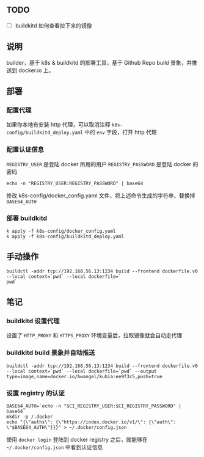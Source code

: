 ## TODO

- [ ] buildkitd 如何查看拉下来的镜像

## 说明

builder，基于 k8s & buildkitd 的部署工具，基于 Github Repo build 景象，并推送到 docker.io 上。

## 部署

### 配置代理

如果你本地有安装 http 代理，可以取消注释 `k8s-config/buildkitd_deploy.yaml` 中的 `env` 字段，打开 http 代理

### 配置认证信息

`REGISTRY_USER` 是登陆 docker 所用的用户
`REGISTRY_PASSWORD` 是登陆 docker 的密码

```shell
echo -n "REGISTRY_USER:REGISTRY_PASSWORD" | base64
```

修改 k8s-config/docker_config.yaml 文件，将上述命令生成的字符串，替换掉 `BASE64_AUTH`

### 部署 buildkitd

```shell
k apply -f k8s-config/docker_config.yaml
k apply -f k8s-config/buildkitd_deploy.yaml
```

## 手动操作

```shell
buildctl -addr tcp://192.168.56.13:1234 build --frontend dockerfile.v0 --local context=`pwd` --local dockerfile=`
pwd`
```

## 笔记

### buildkitd 设置代理

设置了 `HTTP_PROXY` 和 `HTTPS_PROXY` 环境变量后，拉取镜像就会自动走代理

### buildkitd build 景象并自动推送

```shell
buildctl -addr tcp://192.168.56.13:1234 build --frontend dockerfile.v0 --local context=`pwd` --local dockerfile=`pwd` --output type=image,name=docker.io/bwangel/kubia:ee9f3c5,push=true
```

### 设置 registry 的认证

```shell
BASE64_AUTH=`echo -n "$CI_REGISTRY_USER:$CI_REGISTRY_PASSWORD" | base64`
mkdir -p /.docker
echo "{\"auths\": {\"https://index.docker.io/v1/\": {\"auth\": \"$BASE64_AUTH\"}}}" > ~/.docker/config.json
```

使用 `docker login` 登陆到 docker registry 之后，就能够在 `~/.docker/config.json` 中看到认证信息